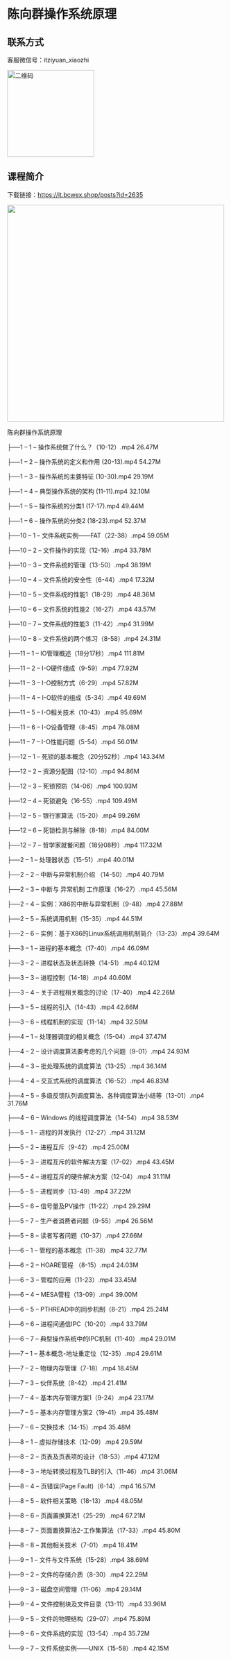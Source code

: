 # 陈向群操作系统原理

## 联系方式

客服微信号：itziyuan_xiaozhi

<img src="https://ziyuanyun.oss-cn-guangzhou.aliyuncs.com/common/20240614073449/666b82192834a.jpg" width="200" height="200" alt="二维码">

## 课程简介

下载链接：https://it.bcwex.shop/posts?id=2635

<img src="https://ziyuanyun.oss-cn-guangzhou.aliyuncs.com/yun/20240515184153/6644917161939.jpg" width="500" alt="">

  陈向群操作系统原理



 ├──1 &#8211; 1 &#8211; 操作系统做了什么？（10-12）.mp4 26.47M

 ├──1 &#8211; 2 &#8211; 操作系统的定义和作用 (20-13).mp4 54.27M

 ├──1 &#8211; 3 &#8211; 操作系统的主要特征 (10-30).mp4 29.19M

 ├──1 &#8211; 4 &#8211; 典型操作系统的架构 (11-11).mp4 32.10M

 ├──1 &#8211; 5 &#8211; 操作系统的分类1 (17-17).mp4 49.44M

 ├──1 &#8211; 6 &#8211; 操作系统的分类2 (18-23).mp4 52.37M

 ├──10 &#8211; 1 &#8211; 文件系统实例——FAT（22-38）.mp4 59.05M

 ├──10 &#8211; 2 &#8211; 文件操作的实现（12-16）.mp4 33.78M

 ├──10 &#8211; 3 &#8211; 文件系统的管理（13-50）.mp4 38.19M

 ├──10 &#8211; 4 &#8211; 文件系统的安全性（6-44）.mp4 17.32M

 ├──10 &#8211; 5 &#8211; 文件系统的性能1（18-29）.mp4 48.36M

 ├──10 &#8211; 6 &#8211; 文件系统的性能2（16-27）.mp4 43.57M

 ├──10 &#8211; 7 &#8211; 文件系统的性能3（11-42）.mp4 31.99M

 ├──10 &#8211; 8 &#8211; 文件系统的两个练习（8-58）.mp4 24.31M

 ├──11 &#8211; 1 &#8211; IO管理概述（18分17秒）.mp4 111.81M

 ├──11 &#8211; 2 &#8211; I-O硬件组成（9-59）.mp4 77.92M

 ├──11 &#8211; 3 &#8211; I-O控制方式（6-29）.mp4 57.82M

 ├──11 &#8211; 4 &#8211; I-O软件的组成（5-34）.mp4 49.69M

 ├──11 &#8211; 5 &#8211; I-O相关技术（10-43）.mp4 95.69M

 ├──11 &#8211; 6 &#8211; I-O设备管理（8-45）.mp4 78.08M

 ├──11 &#8211; 7 &#8211; I-O性能问题（5-54）.mp4 56.01M

 ├──12 &#8211; 1 &#8211; 死锁的基本概念（20分52秒）.mp4 143.34M

 ├──12 &#8211; 2 &#8211; 资源分配图（12-10）.mp4 94.86M

 ├──12 &#8211; 3 &#8211; 死锁预防（14-06）.mp4 100.93M

 ├──12 &#8211; 4 &#8211; 死锁避免（16-55）.mp4 109.49M

 ├──12 &#8211; 5 &#8211; 银行家算法（15-20）.mp4 99.26M

 ├──12 &#8211; 6 &#8211; 死锁检测与解除（8-18）.mp4 84.00M

 ├──12 &#8211; 7 &#8211; 哲学家就餐问题（18分08秒）.mp4 117.32M

 ├──2 &#8211; 1 &#8211; 处理器状态（15-51）.mp4 40.01M

 ├──2 &#8211; 2 &#8211; 中断与异常机制介绍 （14-50）.mp4 40.79M

 ├──2 &#8211; 3 &#8211; 中断与 异常机制 工作原理（16-27）.mp4 45.56M

 ├──2 &#8211; 4 &#8211; 实例：X86的中断与异常机制（9-48）.mp4 27.88M

 ├──2 &#8211; 5 &#8211; 系统调用机制（15-35）.mp4 44.51M

 ├──2 &#8211; 6 &#8211; 实例：基于X86的Linux系统调用机制简介（13-23）.mp4 39.64M

 ├──3 &#8211; 1 &#8211; 进程的基本概念（17-40）.mp4 46.09M

 ├──3 &#8211; 2 &#8211; 进程状态及状态转换（14-51）.mp4 40.12M

 ├──3 &#8211; 3 &#8211; 进程控制（14-18）.mp4 40.60M

 ├──3 &#8211; 4 &#8211; 关于进程相关概念的讨论（17-40）.mp4 42.26M

 ├──3 &#8211; 5 &#8211; 线程的引入（14-43）.mp4 42.66M

 ├──3 &#8211; 6 &#8211; 线程机制的实现（11-14）.mp4 32.59M

 ├──4 &#8211; 1 &#8211; 处理器调度的相关概念（15-04）.mp4 37.47M

 ├──4 &#8211; 2 &#8211; 设计调度算法要考虑的几个问题（9-01）.mp4 24.93M

 ├──4 &#8211; 3 &#8211; 批处理系统的调度算法（13-25）.mp4 36.14M

 ├──4 &#8211; 4 &#8211; 交互式系统的调度算法（16-52）.mp4 46.83M

 ├──4 &#8211; 5 &#8211; 多级反馈队列调度算法、各种调度算法小结等（13-01）.mp4 31.76M

 ├──4 &#8211; 6 &#8211; Windows 的线程调度算法（14-54）.mp4 38.53M

 ├──5 &#8211; 1 &#8211; 进程的并发执行（12-27）.mp4 31.12M

 ├──5 &#8211; 2 &#8211; 进程互斥（9-42）.mp4 25.00M

 ├──5 &#8211; 3 &#8211; 进程互斥的软件解决方案（17-02）.mp4 43.45M

 ├──5 &#8211; 4 &#8211; 进程互斥的硬件解决方案（12-04）.mp4 31.11M

 ├──5 &#8211; 5 &#8211; 进程同步（13-49）.mp4 37.22M

 ├──5 &#8211; 6 &#8211; 信号量及PV操作（11-22）.mp4 29.29M

 ├──5 &#8211; 7 &#8211; 生产者消费者问题（9-55）.mp4 26.56M

 ├──5 &#8211; 8 &#8211; 读者写者问题（10-37）.mp4 27.66M

 ├──6 &#8211; 1 &#8211; 管程的基本概念（11-38）.mp4 32.77M

 ├──6 &#8211; 2 &#8211; HOARE管程 （8-15）.mp4 24.03M

 ├──6 &#8211; 3 &#8211; 管程的应用（11-23）.mp4 33.45M

 ├──6 &#8211; 4 &#8211; MESA管程（13-09）.mp4 39.00M

 ├──6 &#8211; 5 &#8211; PTHREAD中的同步机制（8-21）.mp4 25.24M

 ├──6 &#8211; 6 &#8211; 进程间通信IPC（10-20）.mp4 33.79M

 ├──6 &#8211; 7 &#8211; 典型操作系统中的IPC机制（11-40）.mp4 29.01M

 ├──7 &#8211; 1 &#8211; 基本概念-地址重定位（12-35）.mp4 29.61M

 ├──7 &#8211; 2 &#8211; 物理内存管理（7-18）.mp4 18.45M

 ├──7 &#8211; 3 &#8211; 伙伴系统（8-42）.mp4 21.41M

 ├──7 &#8211; 4 &#8211; 基本内存管理方案1（9-24）.mp4 23.17M

 ├──7 &#8211; 5 &#8211; 基本内存管理方案2（19-41）.mp4 35.48M

 ├──7 &#8211; 6 &#8211; 交换技术（14-15）.mp4 35.48M

 ├──8 &#8211; 1 &#8211; 虚拟存储技术（12-09）.mp4 29.59M

 ├──8 &#8211; 2 &#8211; 页表及页表项的设计（18-53）.mp4 47.12M

 ├──8 &#8211; 3 &#8211; 地址转换过程及TLB的引入（11-46）.mp4 31.06M

 ├──8 &#8211; 4 &#8211; 页错误(Page Fault)（6-14）.mp4 16.57M

 ├──8 &#8211; 5 &#8211; 软件相关策略（18-13）.mp4 48.05M

 ├──8 &#8211; 6 &#8211; 页面置换算法1（25-29）.mp4 67.21M

 ├──8 &#8211; 7 &#8211; 页面置换算法2-工作集算法（17-33）.mp4 45.80M

 ├──8 &#8211; 8 &#8211; 其他相关技术（7-01）.mp4 18.41M

 ├──9 &#8211; 1 &#8211; 文件与文件系统（15-28）.mp4 38.69M

 ├──9 &#8211; 2 &#8211; 文件的存储介质（8-30）.mp4 22.29M

 ├──9 &#8211; 3 &#8211; 磁盘空间管理（11-06）.mp4 29.14M

 ├──9 &#8211; 4 &#8211; 文件控制块及文件目录（13-11）.mp4 33.96M

 ├──9 &#8211; 5 &#8211; 文件的物理结构（29-07）.mp4 75.89M

 ├──9 &#8211; 6 &#8211; 文件系统的实现（13-54）.mp4 35.72M

 └──9 &#8211; 7 &#8211; 文件系统实例——UNIX（15-58）.mp4 42.15M

  